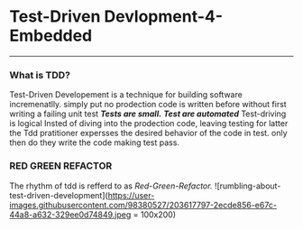 

# Test-Driven Devlopment-4-Embedded
---
### What is TDD?
Test-Driven Developement is a technique for building software incremenatlly. simply put no prodection code is written before without first writing a failing unit test  _**Tests are small.**_ _**Test are automated**_  Test-driving is logical Insted of diving into the prodection code, leaving testing  for latter the Tdd pratitioner expersses the desired behavior of the code in test. only then do they write the code making test pass.

### RED  GREEN REFACTOR
The rhythm of tdd is refferd  to as _Red-Green-Refactor._
![rumbling-about-test-driven-development](https://user-images.githubusercontent.com/98380527/203617797-2ecde856-e67c-44a8-a632-329ee0d74849.jpeg = 100x200)

